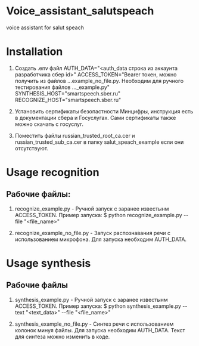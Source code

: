 # Voice_assistant_salutspeach
voice assistant for salut speach

# Installation
1. Создать .env файл
AUTH_DATA="<auth_data строка из аккаунта разработчика сбер id>"
ACCESS_TOKEN="Bearer токен, можно получить из файлов ...example_no_file.py. Необходим для ручного тестирования файлов ..._example.py"
SYNTHESIS_HOST="smartspeech.sber.ru"
RECOGNIZE_HOST="smartspeech.sber.ru"
   
2. Установить сертификаты безопастности Минцифры, инструкция есть в документации сбера и Госуслугах. Сами сертификаты также можно скачать с госуслуг.
3. Поместить файлы russian_trusted_root_ca.cer и russian_trusted_sub_ca.cer в папку salut_speach_example если они отсутствуют.

# Usage recognition
## Рабочие файлы:
1. recognize_example.py - Ручной запуск с заранее известынм ACCESS_TOKEN.
   Пример запуска: $ python recognize_example.py --file "<file_name>"
   
2. recognize_example_no_file.py - Запуск распознавания речи с использованием микрофона. Для запуска необходим AUTH_DATA.

# Usage synthesis
## Рабочие файлы
1. synthesis_example.py - Ручной запуск с заранее известынм ACCESS_TOKEN.
   Пример запуска: $ python synthesis_example.py --text "<text_data>" --file "<file_name>"
   
2. synthesis_example_no_file.py - Синтез речи с использованием колонок минуя файлы. Для запуска необходим AUTH_DATA. 
   Текст для синтеза можно изменить в коде.


